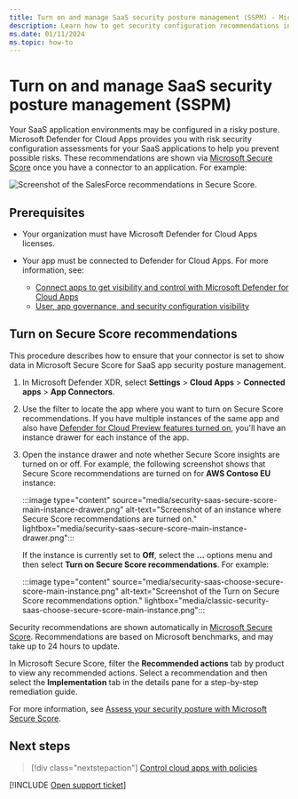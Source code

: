 ```yaml
---
title: Turn on and manage SaaS security posture management (SSPM) - Microsoft Defender for Cloud Apps
description: Learn how to get security configuration recommendations in Defender for Cloud Apps for your organization's SaaS applications.
ms.date: 01/11/2024
ms.topic: how-to
---
```


# Turn on and manage SaaS security posture management (SSPM)

Your SaaS application environments may be configured in a risky posture. Microsoft Defender for Cloud Apps provides you with risk security configuration assessments for your SaaS applications to help you prevent possible risks. These recommendations are shown via [Microsoft Secure Score](/microsoft-365/security/defender-endpoint/tvm-security-recommendation) once you have a connector to an application. For example:

![Screenshot of the SalesForce recommendations in Secure Score.](media/security-saas-sspm-in-secure-score-salesforce-filter.png)

## Prerequisites

- Your organization must have Microsoft Defender for Cloud Apps licenses.
- Your app must be connected to Defender for Cloud Apps. For more information, see:

    - [Connect apps to get visibility and control with Microsoft Defender for Cloud Apps](enable-instant-visibility-protection-and-governance-actions-for-your-apps.md)
    - [User, app governance, and security configuration visibility](enable-instant-visibility-protection-and-governance-actions-for-your-apps.md#user-app-governance-and-security-configuration-visibility)

## Turn on Secure Score recommendations

This procedure describes how to ensure that your connector is set to show data in Microsoft Secure Score for SaaS app security posture management.

1. In Microsoft Defender XDR, select **Settings** > **Cloud Apps** > **Connected apps** > **App Connectors**.

1. Use the filter to locate the app where you want to turn on Secure Score recommendations. If you have multiple instances of the same app and also have [Defender for Cloud Preview features turned on](preview-features.md), you'll have an instance drawer for each instance of the app.

1. Open the instance drawer and note whether Secure Score insights are turned on or off. For example, the following screenshot shows that Secure Score recommendations are turned on for **AWS Contoso EU** instance:

    :::image type="content" source="media/security-saas-secure-score-main-instance-drawer.png" alt-text="Screenshot of an instance where Secure Score recommendations are turned on." lightbox="media/security-saas-secure-score-main-instance-drawer.png":::

    If the instance is currently set to **Off**, select the **...** options menu and then select **Turn on Secure Score recommendations**. For example:

    :::image type="content" source="media/security-saas-choose-secure-score-main-instance.png" alt-text="Screenshot of the Turn on Secure Score recommendations option." lightbox="media/classic-security-saas-choose-secure-score-main-instance.png":::

Security recommendations are shown automatically in [Microsoft Secure Score](/microsoft-365/security/defender/microsoft-secure-score). Recommendations are based on Microsoft benchmarks, and may take up to 24 hours to update.

In Microsoft Secure Score, filter the **Recommended actions** tab by product to view any recommended actions. Select a recommendation and then select the **Implementation** tab in the details pane for a step-by-step remediation guide.

For more information, see [Assess your security posture with Microsoft Secure Score](/microsoft-365/security/defender/microsoft-secure-score-improvement-actions).

## Next steps

> [!div class="nextstepaction"]
> [Control cloud apps with policies](control-cloud-apps-with-policies.md)

[!INCLUDE [Open support ticket](includes/support.md)]

